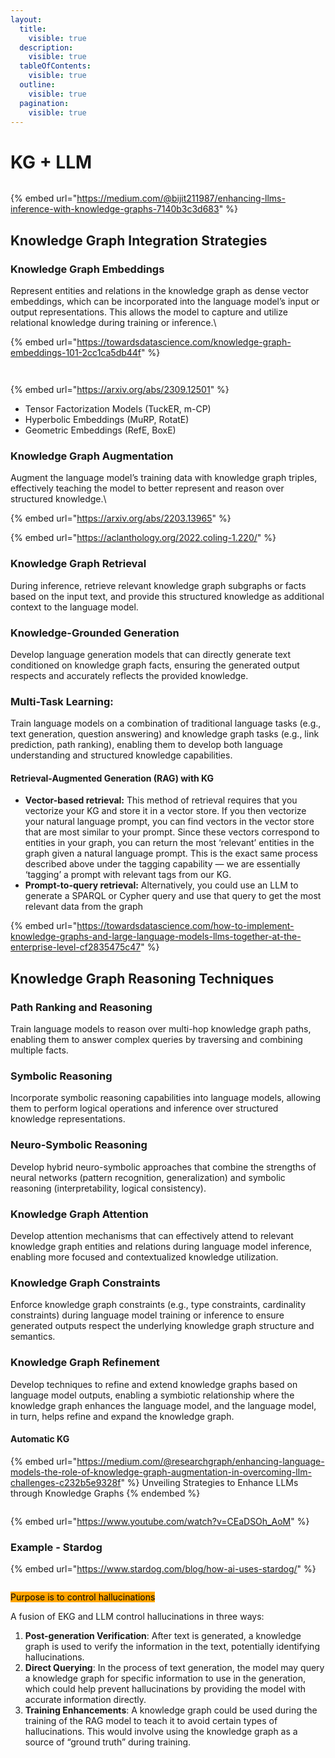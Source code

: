```yaml
---
layout:
  title:
    visible: true
  description:
    visible: true
  tableOfContents:
    visible: true
  outline:
    visible: true
  pagination:
    visible: true
---
```


# KG + LLM

<figure><img src=".gitbook/assets/image.png" alt=""><figcaption></figcaption></figure>

{% embed url="https://medium.com/@bijit211987/enhancing-llms-inference-with-knowledge-graphs-7140b3c3d683" %}

## Knowledge Graph Integration Strategies

### Knowledge Graph Embeddings

Represent entities and relations in the knowledge graph as dense vector embeddings, which can be incorporated into the language model’s input or output representations. This allows the model to capture and utilize relational knowledge during training or inference.\


{% embed url="https://towardsdatascience.com/knowledge-graph-embeddings-101-2cc1ca5db44f" %}

<figure><img src=".gitbook/assets/image (4).png" alt=""><figcaption></figcaption></figure>

<figure><img src=".gitbook/assets/image (6).png" alt=""><figcaption></figcaption></figure>

{% embed url="https://arxiv.org/abs/2309.12501" %}

* Tensor Factorization Models (TuckER, m-CP)&#x20;
* Hyperbolic Embeddings (MuRP, RotatE)
* Geometric Embeddings (RefE, BoxE)

### Knowledge Graph Augmentation

Augment the language model’s training data with knowledge graph triples, effectively teaching the model to better represent and reason over structured knowledge.\


{% embed url="https://arxiv.org/abs/2203.13965" %}

{% embed url="https://aclanthology.org/2022.coling-1.220/" %}

### Knowledge Graph Retrieval

During inference, retrieve relevant knowledge graph subgraphs or facts based on the input text, and provide this structured knowledge as additional context to the language model.

### Knowledge-Grounded Generation

Develop language generation models that can directly generate text conditioned on knowledge graph facts, ensuring the generated output respects and accurately reflects the provided knowledge.

### Multi-Task Learning:

&#x20;Train language models on a combination of traditional language tasks (e.g., text generation, question answering) and knowledge graph tasks (e.g., link prediction, path ranking), enabling them to develop both language understanding and structured knowledge capabilities.

#### **Retrieval-Augmented Generation (RAG) with KG**

* **Vector-based retrieval:** This method of retrieval requires that you vectorize your KG and store it in a vector store. If you then vectorize your natural language prompt, you can find vectors in the vector store that are most similar to your prompt. Since these vectors correspond to entities in your graph, you can return the most ‘relevant’ entities in the graph given a natural language prompt. This is the exact same process described above under the tagging capability — we are essentially ‘tagging’ a prompt with relevant tags from our KG.
* **Prompt-to-query retrieval:** Alternatively, you could use an LLM to generate a SPARQL or Cypher query and use that query to get the most relevant data from the graph

{% embed url="https://towardsdatascience.com/how-to-implement-knowledge-graphs-and-large-language-models-llms-together-at-the-enterprise-level-cf2835475c47" %}

## Knowledge Graph Reasoning Techniques <a href="#id-948d" id="id-948d"></a>

### Path Ranking and Reasoning

Train language models to reason over multi-hop knowledge graph paths, enabling them to answer complex queries by traversing and combining multiple facts.

### Symbolic Reasoning

Incorporate symbolic reasoning capabilities into language models, allowing them to perform logical operations and inference over structured knowledge representations.

### Neuro-Symbolic Reasoning

Develop hybrid neuro-symbolic approaches that combine the strengths of neural networks (pattern recognition, generalization) and symbolic reasoning (interpretability, logical consistency).

### Knowledge Graph Attention

Develop attention mechanisms that can effectively attend to relevant knowledge graph entities and relations during language model inference, enabling more focused and contextualized knowledge utilization.

### Knowledge Graph Constraints

Enforce knowledge graph constraints (e.g., type constraints, cardinality constraints) during language model training or inference to ensure generated outputs respect the underlying knowledge graph structure and semantics.

### Knowledge Graph Refinement

Develop techniques to refine and extend knowledge graphs based on language model outputs, enabling a symbiotic relationship where the knowledge graph enhances the language model, and the language model, in turn, helps refine and expand the knowledge graph.

#### Automatic KG

{% embed url="https://medium.com/@researchgraph/enhancing-language-models-the-role-of-knowledge-graph-augmentation-in-overcoming-llm-challenges-c232b5e9328f" %}
Unveiling Strategies to Enhance LLMs through Knowledge Graphs
{% endembed %}

<figure><img src=".gitbook/assets/image (7).png" alt=""><figcaption></figcaption></figure>



{% embed url="https://www.youtube.com/watch?v=CEaDSOh_AoM" %}



### Example - Stardog

{% embed url="https://www.stardog.com/blog/how-ai-uses-stardog/" %}

<figure><img src=".gitbook/assets/image (2).png" alt=""><figcaption></figcaption></figure>

<mark style="background-color:orange;">Purpose is to control hallucinations</mark>

A fusion of EKG and LLM control hallucinations in three ways:

1. **Post-generation Verification**: After text is generated, a knowledge graph is used to verify the information in the text, potentially identifying hallucinations.
2. **Direct Querying**: In the process of text generation, the model may query a knowledge graph for specific information to use in the generation, which could help prevent hallucinations by providing the model with accurate information directly.
3. **Training Enhancements**: A knowledge graph could be used during the training of the RAG model to teach it to avoid certain types of hallucinations. This would involve using the knowledge graph as a source of “ground truth” during training.
